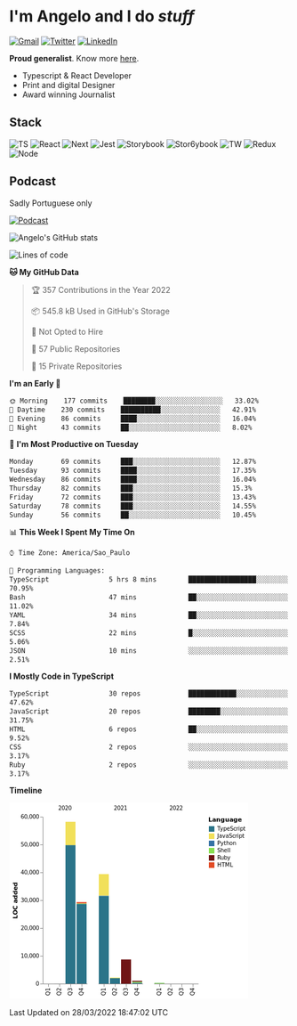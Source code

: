 # I'm Angelo and I do _stuff_

[![Gmail](https://img.shields.io/badge/Gmail-D14836?style=for-the-badge&logo=gmail&logoColor=white)](mailto:oiangelodias@gmail.com)
[![Twitter](https://img.shields.io/badge/Twitter-1DA1F2?style=for-the-badge&logo=twitter&logoColor=white)](https://www.twitter.com/oicronofobico)
[![LinkedIn](https://img.shields.io/badge/LinkedIn-0077B5?style=for-the-badge&logo=linkedin&logoColor=white)](https://www.linkedin.com/in/angelod1as/)

**Proud generalist**. Know more [here](http://www.angelodias.com.br/).

- Typescript & React Developer
- Print and digital Designer
- Award winning Journalist

## Stack

![TS](https://img.shields.io/badge/TypeScript-007ACC?style=for-the-badge&logo=typescript&logoColor=white)
![React](https://img.shields.io/badge/React-20232A?style=for-the-badge&logo=react&logoColor=61DAFB)
![Next](https://img.shields.io/badge/next.js-000000?style=for-the-badge&logo=nextdotjs&logoColor=white)
![Jest](https://img.shields.io/badge/Jest-C21325?style=for-the-badge&logo=jest&logoColor=white)
![Storybook](https://img.shields.io/badge/storybook-FF4785?style=for-the-badge&logo=storybook&logoColor=white)
![Stor6ybook](https://img.shields.io/badge/Figma-F24E1E?style=for-the-badge&logo=figma&logoColor=white)
![TW](https://img.shields.io/badge/Tailwind_CSS-38B2AC?style=for-the-badge&logo=tailwind-css&logoColor=white)
![Redux](https://img.shields.io/badge/Redux-593D88?style=for-the-badge&logo=redux&logoColor=white)
![Node](https://img.shields.io/badge/Node.js-339933?style=for-the-badge&logo=nodedotjs&logoColor=white)

## Podcast

Sadly Portuguese only

[![Podcast](https://user-images.githubusercontent.com/13950513/143299819-ef1f5a9b-f29b-4c52-b2c4-2cdb9dafa640.png)](http://anchor.fm/cronofobia)


![Angelo's GitHub stats](https://github-readme-stats.vercel.app/api?username=angelod1as&show_icons=true&theme=dark)

<!--START_SECTION:waka-->
![Lines of code](https://img.shields.io/badge/From%20Hello%20World%20I%27ve%20Written-139%20Thousand%20lines%20of%20code-blue)

**🐱 My GitHub Data** 

> 🏆 357 Contributions in the Year 2022
 > 
> 📦 545.8 kB Used in GitHub's Storage 
 > 
> 🚫 Not Opted to Hire
 > 
> 📜 57 Public Repositories 
 > 
> 🔑 15 Private Repositories  
 > 
**I'm an Early 🐤** 

```text
🌞 Morning    177 commits    ████████░░░░░░░░░░░░░░░░░   33.02% 
🌆 Daytime    230 commits    ██████████░░░░░░░░░░░░░░░   42.91% 
🌃 Evening    86 commits     ████░░░░░░░░░░░░░░░░░░░░░   16.04% 
🌙 Night      43 commits     ██░░░░░░░░░░░░░░░░░░░░░░░   8.02%

```
📅 **I'm Most Productive on Tuesday** 

```text
Monday       69 commits     ███░░░░░░░░░░░░░░░░░░░░░░   12.87% 
Tuesday      93 commits     ████░░░░░░░░░░░░░░░░░░░░░   17.35% 
Wednesday    86 commits     ████░░░░░░░░░░░░░░░░░░░░░   16.04% 
Thursday     82 commits     ███░░░░░░░░░░░░░░░░░░░░░░   15.3% 
Friday       72 commits     ███░░░░░░░░░░░░░░░░░░░░░░   13.43% 
Saturday     78 commits     ███░░░░░░░░░░░░░░░░░░░░░░   14.55% 
Sunday       56 commits     ██░░░░░░░░░░░░░░░░░░░░░░░   10.45%

```


📊 **This Week I Spent My Time On** 

```text
⌚︎ Time Zone: America/Sao_Paulo

💬 Programming Languages: 
TypeScript               5 hrs 8 mins        █████████████████░░░░░░░░   70.95% 
Bash                     47 mins             ██░░░░░░░░░░░░░░░░░░░░░░░   11.02% 
YAML                     34 mins             ██░░░░░░░░░░░░░░░░░░░░░░░   7.84% 
SCSS                     22 mins             █░░░░░░░░░░░░░░░░░░░░░░░░   5.06% 
JSON                     10 mins             ░░░░░░░░░░░░░░░░░░░░░░░░░   2.51%

```

**I Mostly Code in TypeScript** 

```text
TypeScript               30 repos            ████████████░░░░░░░░░░░░░   47.62% 
JavaScript               20 repos            ████████░░░░░░░░░░░░░░░░░   31.75% 
HTML                     6 repos             ██░░░░░░░░░░░░░░░░░░░░░░░   9.52% 
CSS                      2 repos             ░░░░░░░░░░░░░░░░░░░░░░░░░   3.17% 
Ruby                     2 repos             ░░░░░░░░░░░░░░░░░░░░░░░░░   3.17%

```


**Timeline**

![Chart not found](https://raw.githubusercontent.com/angelod1as/angelod1as/main/charts/bar_graph.png) 


 Last Updated on 28/03/2022 18:47:02 UTC
<!--END_SECTION:waka-->
